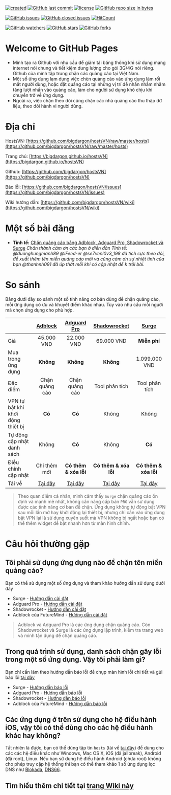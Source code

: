 [![created](https://img.shields.io/badge/created-jul%2007%202018-brightgreen.svg)](https://bigdargon.github.io/hostsVN/) [![GitHub last commit](https://img.shields.io/github/last-commit/bigdargon/hostsVN.svg)](https://github.com/bigdargon/hostsVN/commits/master) [![license](https://img.shields.io/github/license/bigdargon/hostsVN.svg)](https://github.com/bigdargon/hostsVN/blob/master/LICENSE) [![GitHub repo size in bytes](https://img.shields.io/github/repo-size/bigdargon/hostsVN.svg)](https://github.com/bigdargon/hostsVN)

[![GitHub issues](https://img.shields.io/github/issues-raw/bigdargon/hostsVN.svg)](https://github.com/bigdargon/hostsVN/issues?q=is%3Aopen+is%3Aissue) [![GitHub closed issues](https://img.shields.io/github/issues-closed-raw/bigdargon/hostsVN.svg)](https://github.com/bigdargon/hostsVN/issues?q=is%3Aissue+is%3Aclosed) [![HitCount](http://hits.dwyl.io/bigdargon/hostsVN.svg)](http://hits.dwyl.io/bigdargon/hostsVN) 

[![GitHub watchers](https://img.shields.io/github/watchers/bigdargon/hostsVN.svg?style=social&label=Watch)](https://github.com/bigdargon/hostsVN/watchers) [![GitHub stars](https://img.shields.io/github/stars/bigdargon/hostsVN.svg?style=social&label=Stars)](https://github.com/bigdargon/hostsVN/stargazers) [![GitHub forks](https://img.shields.io/github/forks/bigdargon/hostsVN.svg?style=social&label=Fork)](https://github.com/bigdargon/hostsVN/network/members)

# Welcome to GitHub Pages

* Mình tạo ra Github với nhu cầu để giảm tải băng thông khi sử dụng mạng internet nói chung và tiết kiệm dung lượng cho gói 3G/4G nói riêng. Github của mình tập trung chặn các quảng cáo tại Việt Nam.
* Một số ứng dụng lạm dụng việc chèn quảng cáo vào ứng dụng làm rối mắt người dùng, hoặc đặt quảng cáo tại những vị trí dễ nhấn nhầm nhằm tăng lượt nhấn vào quảng cáo, làm cho người sử dụng khó chịu khi chuyển trở về ứng dụng.
* Ngoài ra, việc chặn theo dõi cũng chặn các nhà quảng cáo thu thập dữ liệu, theo dõi hành vi người dùng.

# Địa chỉ

HostsVN: [https://github.com/bigdargon/hostsVN/raw/master/hosts](https://github.com/bigdargon/hostsVN/raw/master/hosts)

Trang chủ: [https://bigdargon.github.io/hostsVN](https://bigdargon.github.io/hostsVN)

Github: [https://github.com/bigdargon/hostsVN](https://github.com/bigdargon/hostsVN)

Báo lỗi: [https://github.com/bigdargon/hostsVN/issues](https://github.com/bigdargon/hostsVN/issues)

Wiki hướng dẫn: [https://github.com/bigdargon/hostsVN/wiki](https://github.com/bigdargon/hostsVN/wiki)

# Một số bài đăng

* **Tinh tế:** [Chặn quảng cáo bằng Adblock, Adguard Pro, Shadowrocket và Surge](https://tinhte.vn/threads/chan-quang-cao-bang-adblock-adguard-pro-shadowrocket-va-surge.2844988/) _Chân thành cám ơn các bạn ở diễn đàn Tinh tế: @duonghungmanh89 @iFeed-er @se7venl0v3_198 đã tích cực theo dõi, đề xuất thêm tên miền quảng cáo mới và cũng cám ơn sự nhiệt tình của bạn @thanhnh091 đã úp thớt mỗi khi có cập nhật để k trôi bài._

# So sánh

Bảng dưới đây so sánh một số tính năng cơ bản dùng để chặn quảng cáo, mỗi ứng dụng có ưu và khuyết điểm khác nhau.  Tùy vào nhu cầu mỗi người mà chọn ứng dụng cho phù hợp. 

|   |[**Adblock**](https://github.com/bigdargon/hostsVN/wiki/Adblock)|[**Adguard Pro**](https://github.com/bigdargon/hostsVN/wiki/Adguard-Pro)|[**Shadowrocket**](https://github.com/bigdargon/hostsVN/wiki/Shadowrocket)|[**Surge**](https://github.com/bigdargon/hostsVN/wiki/Surge)|
|:-|:-:|:-:|:-:|:-:|
|Giá|45.000 VND|22.000 VND|69.000 VND|**Miễn phí**|
|Mua trong ứng dụng|**Không**|**Không**|**Không**|1.099.000 VND|
|Đặc điểm|Chặn quảng cáo|Chặn quảng cáo|Tool phân tích|Tool phân tích|
|VPN tự bật khi khởi động thiết bị|**Có**|**Có**|Không|Không|
|Tự động cập nhật danh sách|Không|**Có**|Không|**Có**|
|Điều chỉnh cập nhật|Chỉ thêm mới|**Có thêm & xóa lỗi**|**Có thêm & xóa lỗi**|**Có thêm & xóa lỗi**|
|Tải về|[Tại đây](https://itunes.apple.com/app/adblock/id691121579?mt=8)|[Tại đây](https://itunes.apple.com/app/apple-store/id1126386264?mt=8)|[Tại đây](https://itunes.apple.com/app/shadowrocket/id932747118?mt=8)|[Tại đây](https://itunes.apple.com/app/surge-3-web-developer-tool/id1329879957?mt=8)|

> Theo quan điểm cá nhân, mình cảm thấy `Surge` chặn quảng cáo ổn định và mạnh mẽ nhất, không cần nâng cấp bản `PRO` vẫn sử dụng được các tính năng cơ bản để chặn. Ứng dụng không tự động bật VPN sau mỗi lần mở hay khởi động lại thiết bị, nhưng chỉ cần vào ứng dụng bật VPN lại là sử dụng xuyên suốt mà VPN không bị ngắt hoặc bạn có thể thêm widget để bật nhanh hơn từ màn hình chính.

# Câu hỏi thường gặp

## Tôi phải sử dụng ứng dụng nào để chặn tên miền quảng cáo?

Bạn có thể sử dụng một số ứng dụng và tham khảo hướng dẫn sử dụng dưới đây

* Surge - [Hướng dẫn cài đặt](https://github.com/bigdargon/hostsVN/wiki/Surge)
* Adguard Pro - [Hướng dẫn cài đặt](https://github.com/bigdargon/hostsVN/wiki/Adguard-Pro)
* Shadowrocket - [Hướng dẫn cài đặt](https://github.com/bigdargon/hostsVN/wiki/Shadowrocket)
* Adblock của FutureMind - [Hướng dẫn cài đặt](https://github.com/bigdargon/hostsVN/wiki/Adblock)

> Adblock và Adguard Pro là các ứng dụng chặn quảng cáo. Còn Shadowrocket và Surge là các ứng dụng lập trình, kiểm tra trang web và mình tận dụng để chặn quảng cáo.

## Trong quá trình sử dụng, danh sách chặn gây lỗi trong một số ứng dụng. Vậy tôi phải làm gì?

Bạn chỉ cần làm theo hướng dẫn báo lỗi để chụp màn hình lỗi chi tiết và gửi báo lỗi [tại đây](https://github.com/bigdargon/hostsVN/issues)

* Surge - [Hướng dẫn báo lỗi](https://github.com/bigdargon/hostsVN/wiki/Surge#b%C3%A1o-l%E1%BB%97i)
* Adguard Pro - [Hướng dẫn báo lỗi](https://github.com/bigdargon/hostsVN/wiki/Adguard-Pro#b%C3%A1o-l%E1%BB%97i)
* Shadowrocket - [Hướng dẫn báo lỗi](https://github.com/bigdargon/hostsVN/wiki/Shadowrocket#b%C3%A1o-l%E1%BB%97i)
* Adblock của FutureMind - [Hướng dẫn báo lỗi](https://github.com/bigdargon/hostsVN/wiki/Adblock#b%C3%A1o-l%E1%BB%97i)

## Các ứng dụng ở trên sử dụng cho hệ điều hành iOS, vậy tôi có thể dùng cho các hệ điều hành khác hay không?

Tất nhiên là được, bạn có thể dùng tập tin `hosts` (tải về [tại đây](https://github.com/bigdargon/hostsVN/raw/master/hosts)) để dùng cho các các hệ điều khác như Windows, Mac OS X, iOS (đã jailbreak), Android (đã root), Linux. Nếu bạn sử dụng hệ điều hành Android (chưa root) không cho phép truy cập hệ thống thì bạn có thể tham khảo 1 số ứng dụng lọc DNS như [Blokada](https://blokada.org/#download), [DNS66](https://f-droid.org/packages/org.jak_linux.dns66/).

## Tìm hiểu thêm chi tiết tại [trang Wiki này](https://github.com/bigdargon/hostsVN/wiki)
